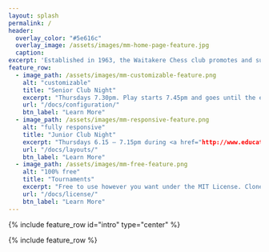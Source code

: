 ```yaml
---
layout: splash
permalink: /
header:
  overlay_color: "#5e616c"
  overlay_image: /assets/images/mm-home-page-feature.jpg
  caption:
excerpt: 'Established in 1963, the Waitakere Chess club promotes and supports players of all levels and abilities. We meet for regular club nights on Thursdays, and regularly organise tournaments and events. Join us for a game'
feature_row:
  - image_path: /assets/images/mm-customizable-feature.png
    alt: "customizable"
    title: "Senior Club Night"
    excerpt: "Thursdays 7.30pm. Play starts 7.45pm and goes until the end of last game. <p>Kelston Community Centre<br/>135 Awaroa Rd<br/>Sunnyvale<br/>West Auckland</p>"
    url: "/docs/configuration/"
    btn_label: "Learn More"
  - image_path: /assets/images/mm-responsive-feature.png
    alt: "fully responsive"
    title: "Junior Club Night"
    excerpt: "Thursdays 6.15 – 7.15pm during <a href="http://www.education.govt.nz/ministry-of-education/school-terms-and-holidays/#cal2017"> school term time<a/>."
    url: "/docs/layouts/"
    btn_label: "Learn More"
  - image_path: /assets/images/mm-free-feature.png
    alt: "100% free"
    title: "Tournaments"
    excerpt: "Free to use however you want under the MIT License. Clone it, fork it, customize it, whatever!"
    url: "/docs/license/"
    btn_label: "Learn More"
---
```


{% include feature_row id="intro" type="center" %}

{% include feature_row %}
